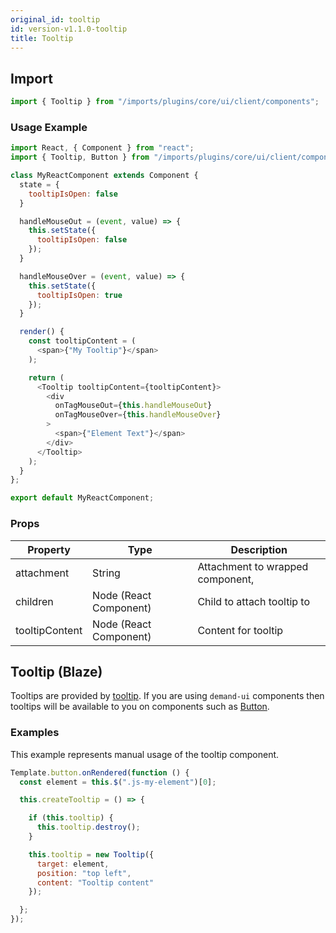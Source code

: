 ```yaml
---
original_id: tooltip
id: version-v1.1.0-tooltip
title: Tooltip
---
```

    
## Import

```javascript
import { Tooltip } from "/imports/plugins/core/ui/client/components";
```

### Usage Example

```javascript
import React, { Component } from "react";
import { Tooltip, Button } from "/imports/plugins/core/ui/client/components";

class MyReactComponent extends Component {
  state = {
    tooltipIsOpen: false
  }

  handleMouseOut = (event, value) => {
    this.setState({
      tooltipIsOpen: false
    });
  }

  handleMouseOver = (event, value) => {
    this.setState({
      tooltipIsOpen: true
    });
  }

  render() {
    const tooltipContent = (
      <span>{"My Tooltip"}</span>
    );

    return (
      <Tooltip tooltipContent={tooltipContent}>
        <div
          onTagMouseOut={this.handleMouseOut}
          onTagMouseOver={this.handleMouseOver}
        >
          <span>{"Element Text"}</span>
        </div>
      </Tooltip>
    );
  }
};

export default MyReactComponent;
```

### Props

Property       | Type                   | Description
-------------- | ---------------------- | --------------------------------
attachment     | String                 | Attachment to wrapped component,
children       | Node (React Component) | Child to attach tooltip to
tooltipContent | Node (React Component) | Content for tooltip

## Tooltip (Blaze)

Tooltips are provided by [tooltip](http://github.hubspot.com/tooltip/docs/welcome/). If you are using `demand-ui` components then tooltips will be available to you on components such as [Button](#button).

### Examples

This example represents manual usage of the tooltip component.

```javascript
Template.button.onRendered(function () {
  const element = this.$(".js-my-element")[0];

  this.createTooltip = () => {

    if (this.tooltip) {
      this.tooltip.destroy();
    }

    this.tooltip = new Tooltip({
      target: element,
      position: "top left",
      content: "Tooltip content"
    });

  };
});
```
